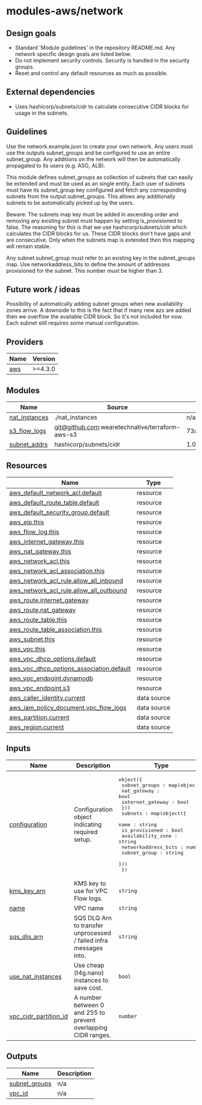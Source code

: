 # modules-aws/network

## Design goals
- Standard 'Module guidelines' in the repository README.md. Any network specific design goals are listed below.
- Do not implement security controls. Security is handled in the security groups.
- Reset and control any default resources as much as possible.

## External dependencies
- Uses hashicorp/subnets/cidr to calculate consecutive CIDR blocks for usage in the subnets.

## Guidelines

Use the network.example.json to create your own network. Any users must use the outputs subnet_groups and be configured to use an entire subnet_group. Any additions on the network will then be automatically propagated to its users (e.g. ASG, ALB).

This module defines subnet_groups as collection of subnets that can easily be extended and must be used as an single entity. Each user of subnets must have its subnet_group key configured and fetch any corresponding subnets from the output.subnet_groups. This allows any additionally subnets to be automatically picked up by the users.

Beware: The subnets map key must be added in ascending order and removing any existing subnet must happen by setting is_provisioned to false. The reasoning for this is that we use hashicorp/subnets/cidr which calculates the CIDR blocks for us. These CIDR blocks don't have gaps and are consecutive. Only when the subnets map is extended then this mapping will remain stable.

Any subnet.subnet_group must refer to an existing key in the subnet_groups map. Use networkaddress_bits to define the amount of addresses provisioned for the subnet. This number must be higher than 3.

## Future work / ideas

Possibility of automatically adding subnet groups when new availability zones arrive. A downside to this is the fact that if many new azs are added then we overflow the available CIDR block. So it's not included for now. Each subnet still requires some manual configuration.

<!-- BEGIN_TF_DOCS -->
## Providers

| Name | Version |
|------|---------|
| <a name="provider_aws"></a> [aws](#provider\_aws) | >=4.3.0 |

## Modules

| Name | Source | Version |
|------|--------|---------|
| <a name="module_nat_instances"></a> [nat\_instances](#module\_nat\_instances) | ./nat_instances | n/a |
| <a name="module_s3_flow_logs"></a> [s3\_flow\_logs](#module\_s3\_flow\_logs) | git@github.com:wearetechnative/terraform-aws-s3 | 73aa13eeb59184ce88cd9e925e9dc1504cc18940 |
| <a name="module_subnet_addrs"></a> [subnet\_addrs](#module\_subnet\_addrs) | hashicorp/subnets/cidr | 1.0.0 |

## Resources

| Name | Type |
|------|------|
| [aws_default_network_acl.default](https://registry.terraform.io/providers/hashicorp/aws/latest/docs/resources/default_network_acl) | resource |
| [aws_default_route_table.default](https://registry.terraform.io/providers/hashicorp/aws/latest/docs/resources/default_route_table) | resource |
| [aws_default_security_group.default](https://registry.terraform.io/providers/hashicorp/aws/latest/docs/resources/default_security_group) | resource |
| [aws_eip.this](https://registry.terraform.io/providers/hashicorp/aws/latest/docs/resources/eip) | resource |
| [aws_flow_log.this](https://registry.terraform.io/providers/hashicorp/aws/latest/docs/resources/flow_log) | resource |
| [aws_internet_gateway.this](https://registry.terraform.io/providers/hashicorp/aws/latest/docs/resources/internet_gateway) | resource |
| [aws_nat_gateway.this](https://registry.terraform.io/providers/hashicorp/aws/latest/docs/resources/nat_gateway) | resource |
| [aws_network_acl.this](https://registry.terraform.io/providers/hashicorp/aws/latest/docs/resources/network_acl) | resource |
| [aws_network_acl_association.this](https://registry.terraform.io/providers/hashicorp/aws/latest/docs/resources/network_acl_association) | resource |
| [aws_network_acl_rule.allow_all_inbound](https://registry.terraform.io/providers/hashicorp/aws/latest/docs/resources/network_acl_rule) | resource |
| [aws_network_acl_rule.allow_all_outbound](https://registry.terraform.io/providers/hashicorp/aws/latest/docs/resources/network_acl_rule) | resource |
| [aws_route.internet_gateway](https://registry.terraform.io/providers/hashicorp/aws/latest/docs/resources/route) | resource |
| [aws_route.nat_gateway](https://registry.terraform.io/providers/hashicorp/aws/latest/docs/resources/route) | resource |
| [aws_route_table.this](https://registry.terraform.io/providers/hashicorp/aws/latest/docs/resources/route_table) | resource |
| [aws_route_table_association.this](https://registry.terraform.io/providers/hashicorp/aws/latest/docs/resources/route_table_association) | resource |
| [aws_subnet.this](https://registry.terraform.io/providers/hashicorp/aws/latest/docs/resources/subnet) | resource |
| [aws_vpc.this](https://registry.terraform.io/providers/hashicorp/aws/latest/docs/resources/vpc) | resource |
| [aws_vpc_dhcp_options.default](https://registry.terraform.io/providers/hashicorp/aws/latest/docs/resources/vpc_dhcp_options) | resource |
| [aws_vpc_dhcp_options_association.default](https://registry.terraform.io/providers/hashicorp/aws/latest/docs/resources/vpc_dhcp_options_association) | resource |
| [aws_vpc_endpoint.dynamodb](https://registry.terraform.io/providers/hashicorp/aws/latest/docs/resources/vpc_endpoint) | resource |
| [aws_vpc_endpoint.s3](https://registry.terraform.io/providers/hashicorp/aws/latest/docs/resources/vpc_endpoint) | resource |
| [aws_caller_identity.current](https://registry.terraform.io/providers/hashicorp/aws/latest/docs/data-sources/caller_identity) | data source |
| [aws_iam_policy_document.vpc_flow_logs](https://registry.terraform.io/providers/hashicorp/aws/latest/docs/data-sources/iam_policy_document) | data source |
| [aws_partition.current](https://registry.terraform.io/providers/hashicorp/aws/latest/docs/data-sources/partition) | data source |
| [aws_region.current](https://registry.terraform.io/providers/hashicorp/aws/latest/docs/data-sources/region) | data source |

## Inputs

| Name | Description | Type | Default | Required |
|------|-------------|------|---------|:--------:|
| <a name="input_configuration"></a> [configuration](#input\_configuration) | Configuration object indicating required setup. | <pre>object({<br>    subnet_groups : map(object({<br>      nat_gateway : bool<br>      internet_gateway : bool<br>    }))<br>    subnets : map(object({<br>      name : string<br>      is_provisioned : bool<br>      availability_zone : string<br>      networkaddress_bits : number<br>      subnet_group : string<br>    }))<br>  })</pre> | n/a | yes |
| <a name="input_kms_key_arn"></a> [kms\_key\_arn](#input\_kms\_key\_arn) | KMS key to use for VPC Flow logs. | `string` | n/a | yes |
| <a name="input_name"></a> [name](#input\_name) | VPC name | `string` | n/a | yes |
| <a name="input_sqs_dlq_arn"></a> [sqs\_dlq\_arn](#input\_sqs\_dlq\_arn) | SQS DLQ Arn to transfer unprocessed / failed infra messages into. | `string` | n/a | yes |
| <a name="input_use_nat_instances"></a> [use\_nat\_instances](#input\_use\_nat\_instances) | Use cheap (t4g.nano) instances to save cost. | `bool` | `true` | no |
| <a name="input_vpc_cidr_partition_id"></a> [vpc\_cidr\_partition\_id](#input\_vpc\_cidr\_partition\_id) | A number between 0 and 255 to prevent overlapping CIDR ranges. | `number` | n/a | yes |

## Outputs

| Name | Description |
|------|-------------|
| <a name="output_subnet_groups"></a> [subnet\_groups](#output\_subnet\_groups) | n/a |
| <a name="output_vpc_id"></a> [vpc\_id](#output\_vpc\_id) | n/a |
<!-- END_TF_DOCS -->